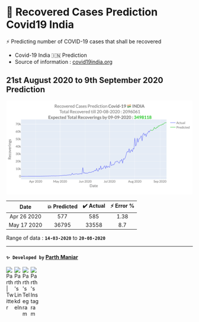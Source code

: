 # 💚 Recovered Cases Prediction Covid19 India

⚡ Predicting number of COVID-19 cases that shall be recovered

- Covid-19 India 🇮🇳 Prediction
- Source of information : [covid19india.org](https://www.covid19india.org/)

## 21st August 2020 to 9th September 2020 Prediction

![](https://github.com/officialpm/Recovered-Cases-Prediction-Covid19-India/raw/master/images/21-08-2020%20to%2009-09-2020.png)



| Date|:boom: Predicted  | :heavy_check_mark: Actual  | :zap: Error %
| :------------: | :------------: | :------------: | :------------: |
|  Apr 26 2020 |  577 | 585  | 1.38|
|  May 17 2020 |  36795 | 33558  | 8.7|


Range of data : **`14-03-2020`** to **`20-08-2020`**

------------


#### **`✨ Developed by`** [Parth Maniar](https://github.com/officialpm)

<div>
<a href="https://twitter.com/parthcodes">
  <img   align="left" alt="Parth | Twitter" width="22px"  src="https://cdn.jsdelivr.net/npm/simple-icons@v3/icons/twitter.svg" />
</a>
<a href="https://www.linkedin.com/in/parthdmaniar/">
  <img align="left" alt="Parth's LinkdeIn" width="22px" src="https://cdn.jsdelivr.net/npm/simple-icons@v3/icons/linkedin.svg" />
</a>
<a href="https://t.me/parthmaniar">
  <img align="left" alt="Parth's Telegram" width="22px" src="https://cdn.jsdelivr.net/npm/simple-icons@v3/icons/telegram.svg" />
</a>
<a href="https://www.instagram.com/parthroxx/">
  <img align="left" alt="Parth's Instagram" width="22px" src="https://cdn.jsdelivr.net/npm/simple-icons@v3/icons/instagram.svg" />
</a>
</div>
<br/>
